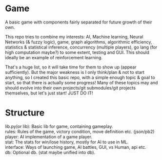 # Game
A basic game with components fairly separated for future growth of their own.

This repo tries to combine my interests: AI, Machine learning, Neural Networks (& fuzzy logic), game, graph algorithms, algorithmic efficiency, statistics & statistical inference, concurrency (multiple players), go lang (for high computation maybe?) to some extent, testing and GUI. This should ideally be an example of reinforcement learning.

That's a huge list, so it will take time for them to show up (appear sufficiently). But the major weakness is I only think/plan & not to start anything, so I created this basic repo, with a simple enough topic & goal to start, so that there is actually some progress!
Many of these topics may and should evolve into their own projects/git submodules/git projects themselves, but let's just start!
JUST DO IT!

# Structure

lib.py(or lib): Basic lib for game, containing gameplay.  
rules: Rules of the game, victory condition, move definition etc. (json/pb2)  
player: AI implementation of a game player.  
stat: The stats for win/lose history, mostly for AI to use in ML.  
interface: Ways of launching game, AI battles, GUI, vs Human, api etc.  
db: Optional db. (stat maybe unified into db).  
